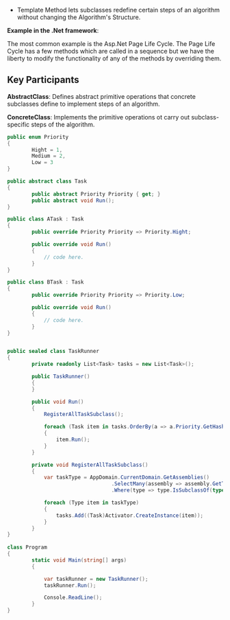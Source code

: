 
- Template Method lets subclasses redefine certain steps of an algorithm
without changing the Algorithm's Structure. 

**Example in the .Net framework**:

The most common example is the Asp.Net Page Life Cycle. The Page Life Cycle has a few methods which are called in a sequence but we have the liberty to modify the functionality of any of the methods by overriding them.


## Key Participants

**AbstractClass**:  Defines abstract primitive operations that concrete subclasses define to implement steps of an algorithm.

**ConcreteClass**:  Implements the primitive operations ot carry out subclass-specific steps of the algorithm.

```c#
public enum Priority
{
        Hight = 1,
        Medium = 2,
        Low = 3
}

public abstract class Task
{
        public abstract Priority Priority { get; }
        public abstract void Run();
}

public class ATask : Task
{
        public override Priority Priority => Priority.Hight;

        public override void Run()
        {
            // code here.
        }
}

public class BTask : Task
{
        public override Priority Priority => Priority.Low;

        public override void Run()
        {
            // code here.
        }
}


public sealed class TaskRunner
{
        private readonly List<Task> tasks = new List<Task>();

        public TaskRunner()
        {
        }

        public void Run()
        {
            RegisterAllTaskSubclass();

            foreach (Task item in tasks.OrderBy(a => a.Priority.GetHashCode()))
            {
                item.Run();
            }
        }

        private void RegisterAllTaskSubclass()
        {
            var taskType = AppDomain.CurrentDomain.GetAssemblies()
                                  .SelectMany(assembly => assembly.GetTypes())
                                  .Where(type => type.IsSubclassOf(typeof(Task)));

            foreach (Type item in taskType)
            {
                tasks.Add((Task)Activator.CreateInstance(item));
            }
        }
}
    
class Program
{
        static void Main(string[] args)
        {

            var taskRunner = new TaskRunner();
            taskRunner.Run();

            Console.ReadLine();
        }
}
    
```
